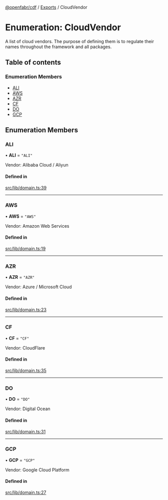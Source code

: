 [@openfabr/cdf](../README.md) / [Exports](../modules.md) / CloudVendor

# Enumeration: CloudVendor

A list of cloud vendors.
The purpose of defining them is to regulate their names throughout the framework and all packages.

## Table of contents

### Enumeration Members

- [ALI](CloudVendor.md#ali)
- [AWS](CloudVendor.md#aws)
- [AZR](CloudVendor.md#azr)
- [CF](CloudVendor.md#cf)
- [DO](CloudVendor.md#do)
- [GCP](CloudVendor.md#gcp)

## Enumeration Members

### ALI

• **ALI** = ``"ALI"``

Vendor: Alibaba Cloud / Aliyun

#### Defined in

[src/lib/domain.ts:39](https://github.com/openfabr/cdf/blob/e70ef03/core/typescript/src/lib/domain.ts#L39)

___

### AWS

• **AWS** = ``"AWS"``

Vendor: Amazon Web Services

#### Defined in

[src/lib/domain.ts:19](https://github.com/openfabr/cdf/blob/e70ef03/core/typescript/src/lib/domain.ts#L19)

___

### AZR

• **AZR** = ``"AZR"``

Vendor: Azure / Microsoft Cloud

#### Defined in

[src/lib/domain.ts:23](https://github.com/openfabr/cdf/blob/e70ef03/core/typescript/src/lib/domain.ts#L23)

___

### CF

• **CF** = ``"CF"``

Vendor: CloudFlare

#### Defined in

[src/lib/domain.ts:35](https://github.com/openfabr/cdf/blob/e70ef03/core/typescript/src/lib/domain.ts#L35)

___

### DO

• **DO** = ``"DO"``

Vendor: Digital Ocean

#### Defined in

[src/lib/domain.ts:31](https://github.com/openfabr/cdf/blob/e70ef03/core/typescript/src/lib/domain.ts#L31)

___

### GCP

• **GCP** = ``"GCP"``

Vendor: Google Cloud Platform

#### Defined in

[src/lib/domain.ts:27](https://github.com/openfabr/cdf/blob/e70ef03/core/typescript/src/lib/domain.ts#L27)
